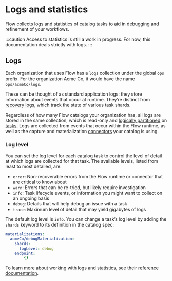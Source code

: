 # Logs and statistics

Flow collects logs and statistics of catalog tasks to aid in debugging and refinement of your workflows.

:::caution
Access to statistics is still a work in progress. For now, this documentation deals strictly with logs.
:::

## Logs

Each organization that uses Flow has a `logs` collection under the global `ops` prefix.
For the organization Acme Co, it would have the name `ops/acmeCo/logs`.

These can be thought of as standard application logs:
they store information about events that occur at runtime.
They’re distinct from [recovery logs](./shards.md#recovery-logs), which track the state of various task shards.

Regardless of how many Flow catalogs your organization has, all logs are stored in the same collection,
which is read-only and [logically partitioned](./projections.md#logical-partitions) on [tasks](../README.md#tasks).
Logs are collected from events that occur within the Flow runtime,
as well as the capture and materialization [connectors](../connectors.md) your catalog is using.

### Log level

You can set the log level for each catalog task to control the level of detail at which logs are collected for that task.
The available levels, listed from least to most detailed, are:

* `error`: Non-recoverable errors from the Flow runtime or connector that are critical to know about
* `warn`: Errors that can be re-tried, but likely require investigation
* `info`: Task lifecycle events, or information you might want to collect on an ongoing basis
* `debug`: Details that will help debug an issue with a task
* `trace`: Maximum level of detail that may yield gigabytes of logs

The default log level is `info`. You can change a task’s log level by adding the `shards` keyword to its definition in the catalog spec:

```yaml
materializations:
  acmeCo/debugMaterialization:
    shards:
      logLevel: debug
    endpoint:
        {}
```

To learn more about working with logs and statistics,
see their [reference documentation](../../../reference/working-logs-stats/).